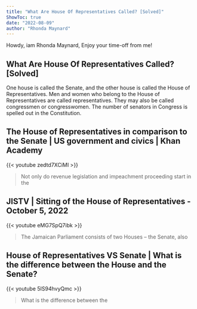 ```yaml
---
title: "What Are House Of Representatives Called? [Solved]"
ShowToc: true 
date: "2022-08-09"
author: "Rhonda Maynard" 
---
```


Howdy, iam Rhonda Maynard, Enjoy your time-off from me!
## What Are House Of Representatives Called? [Solved]
One house is called the Senate, and the other house is called the House of Representatives. Men and women who belong to the House of Representatives are called representatives. They may also be called congressmen or congresswomen. The number of senators in Congress is spelled out in the Constitution.

## The House of Representatives in comparison to the Senate | US government and civics | Khan Academy
{{< youtube zedtd7XCiMI >}}
>Not only do revenue legislation and impeachment proceeding start in the 

## JISTV | Sitting of the House of Representatives - October 5, 2022
{{< youtube eMG7SpQ7ibk >}}
>The Jamaican Parliament consists of two Houses – the Senate, also 

## House of Representatives VS Senate | What is the difference between the House and the Senate?
{{< youtube 5IS94hvyQmc >}}
>What is the difference between the 

